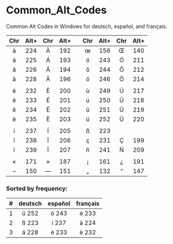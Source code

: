 # Common_Alt_Codes
Common Alt Codes in Windows for deutsch, español, and français.

|Chr|Alt+|Chr|Alt+||Chr|Alt+|Chr|Alt+|																	
|:---:|:---:|:---:|:---:|:---:|:---:|:---:|:---:|:---:|																	
|	à	|	224	|	À	|	192	|	|	œ	|	156	|	Œ	|	140	|
|	á	|	225	|	Á	|	193	|	|	ó	|	243	|	Ó	|	211	|
|	â	|	226	|	Â	|	194	|	|	ô	|	244	|	Ô	|	212	|
|	ä	|	228	|	Ä	|	196	|	|	ö	|	246	|	Ö	|	214	|
|		|		|		|		|	|		|		|		|		|
|	è	|	232	|	È	|	200	|	|	ù	|	249	|	Ù	|	217	|
|	é	|	233	|	É	|	201	|	|	ú	|	250	|	Ú	|	218	|
|	ê	|	234	|	Ê	|	202	|	|	û	|	251	|	Û	|	219	|
|	ë	|	235	|	Ë	|	203	|	|	ü	|	252	|	Ü	|	220	|
|		|		|		|		|	|		|		|		|		|
|	í	|	237	|	Í	|	205	|	|	ß	|	223	|		|		|
|	î	|	238	|	Î	|	206	|	|	ç |	231 |	Ç	|	199	|		
|	ï	|	239	|	Ï	|	207	|	|	ñ	|	241	|	Ñ	|	209	|
|		|		|		|		|	|		|		|		|		|
|	«	|	171	|	»	|	187	|	|	¡	|	161	|	¿	|	191	|
|	– |	150	|	—	|	151	|	|	„	|	132	|	“	|	147	|	

### Sorted by frequency:
|#|deutsch|español|français|
|:---:|:---:|:---:|:---:|
|1|ü 252|ó 243|é 233|
|2|ß 223|í 237|à 224|
|3|ä 228|é 233|è 232|
